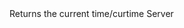 <function name="GetTime" parent="gameserver" type="libraryfunc">
	<description>
		Returns the current time/curtime
		<added version="0.7"></added>
	</description>
	<realm>Server</realm>
	<rets>
		<ret name="time" type="number"></ret>
	</rets>
</function>